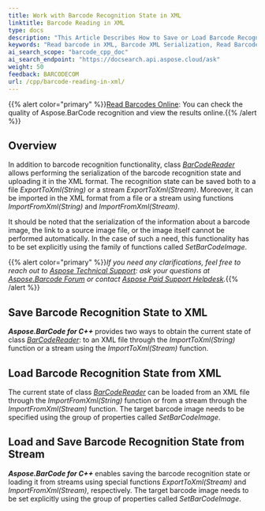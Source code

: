 ```yaml
---
title: Work with Barcode Recognition State in XML
linktitle: Barcode Reading in XML
type: docs
description: "This Article Describes How to Save or Load Barcode Recognition State in the XML format"
keywords: "Read barcode in XML, Barcode XML Serialization, Read Barcode from Stream, Scan Barcode from Image, Many Barcodes in One Image, Read PDF417 Barcode, Barcode in WPF Project, Aspose.BarCode, Read Barcode C++"
ai_search_scope: "barcode_cpp_doc"
ai_search_endpoint: "https://docsearch.api.aspose.cloud/ask"
weight: 50
feedback: BARCODECOM
url: /cpp/barcode-reading-in-xml/
---
```

{{% alert color="primary" %}}[Read Barcodes Online](https://products.aspose.app/barcode/recognize): You can check the quality of Aspose.BarCode recognition and view the results online.{{% /alert %}}

## **Overview**
In addition to barcode recognition functionality, class [*BarCodeReader*](https://reference.aspose.com/barcode/cpp/class/aspose.bar_code.bar_code_recognition.bar_code_reader/) allows performing the serialization of the barcode recognition state and uploading it in the XML format. The recognition state can be saved both to a file *ExportToXml(String)* or a stream *ExportToXml(Stream)*. Moreover, it can be imported in the XML format from a file or a stream using functions *ImportFromXml(String)* and *ImportFromXml(Stream)*. 
  
It should be noted that the serialization of the information about a barcode image, the link to a source image file, or the image itself cannot be performed automatically. In the case of such a need, this functionality has to be set explicitly using the family of functions called *SetBarCodeImage*.    

{{% alert color="primary" %}}*If you need any clarifications, feel free to reach out to [Aspose Technical Support](/barcode/cpp/technical-support/): ask your questions at [Aspose.Barcode Forum](https://forum.aspose.com/c/barcode/13) or contact [Aspose Paid Support Helpdesk](https://helpdesk.aspose.com/).*{{% /alert %}}

## **Save Barcode Recognition State to XML**
***Aspose.BarCode for C++*** provides two ways to obtain the current state of class [*BarCodeReader*](https://reference.aspose.com/barcode/cpp/class/aspose.bar_code.bar_code_recognition.bar_code_reader/): to an XML file through the *ImportToXml(String)* function or a stream using the *ImportToXml(Stream)* function. 

## **Load Barcode Recognition State from XML**
The current state of class [*BarCodeReader*](https://reference.aspose.com/barcode/cpp/class/aspose.bar_code.bar_code_recognition.bar_code_reader/) can be loaded from an XML file through the *ImportFromXml(String)* function or from a stream through the *ImportFromXml(Stream)* function. The target barcode image needs to be specified using the group of properties called *SetBarCodeImage*. 


## **Load and Save Barcode Recognition State from Stream**
***Aspose.BarCode for C++*** enables saving the barcode recognition state or loading it from streams using special functions *ExportToXml(Stream)* and *ImportFromXml(Stream)*, respectively. The target barcode image needs to be set explicitly using the group of properties called *SetBarCodeImage*. 
